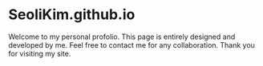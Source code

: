 # SeoliKim.github.io

Welcome to my personal profolio. This page is entirely designed and developed by me. Feel free to contact me for any collaboration. Thank you for visiting my site.